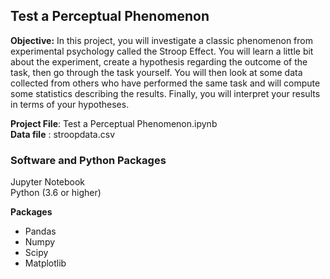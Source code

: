## Test a Perceptual Phenomenon  

**Objective:** In this project, you will investigate a classic phenomenon from experimental psychology called the Stroop Effect. You will learn a little bit about the experiment, create a hypothesis regarding the outcome of the task, then go through the task yourself. You will then look at some data collected from others who have performed the same task and will compute some statistics describing the results. Finally, you will interpret your results in terms of your hypotheses.    
  
**Project File**: Test a Perceptual Phenomenon.ipynb  
**Data file** : stroopdata.csv  

### Software and Python Packages 
Jupyter Notebook  
Python (3.6 or higher)    

**Packages**  
- Pandas  
- Numpy  
- Scipy  
- Matplotlib  

